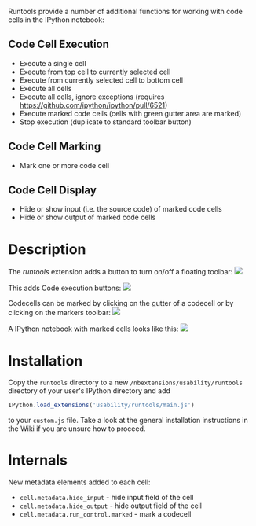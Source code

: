 Runtools provide a number of additional functions for working with code cells in the IPython notebook:

Code Cell Execution
---
* Execute a single cell
* Execute from top cell to currently selected cell
* Execute from currently selected cell to bottom cell
* Execute all cells
* Execute all cells, ignore exceptions (requires https://github.com/ipython/ipython/pull/6521)
* Execute marked code cells (cells with green gutter area are marked)
* Stop execution (duplicate to standard toolbar button)

Code Cell Marking
---
* Mark one or more code cell

Code Cell Display
---
* Hide or show input (i.e. the source code) of marked code cells
* Hide or show output of marked code cells

Description
===========
The *runtools* extension adds a button to turn on/off a floating toolbar:
![](https://raw.github.com/ipython-contrib/IPython-notebook-extensions/master/wiki-images/runtools.png)

This adds Code execution buttons:
![](https://raw.github.com/ipython-contrib/IPython-notebook-extensions/master/wiki-images/runtools_execute.png)

Codecells can be marked by clicking on the gutter of a codecell or by clicking on the markers toolbar:
![](https://raw.github.com/ipython-contrib/IPython-notebook-extensions/master/wiki-images/runtools_marker.png)

A IPython notebook with marked cells looks like this:
![](https://raw.github.com/ipython-contrib/IPython-notebook-extensions/master/wiki-images/runtools_nb.png)

Installation
============
Copy the `runtools` directory to a new `/nbextensions/usability/runtools` directory of your user's IPython directory and add
```javascript
IPython.load_extensions('usability/runtools/main.js')
```
to your `custom.js` file. Take a look at the general installation instructions in the Wiki if you are unsure how to proceed.

Internals
=========

New metadata elements added to each cell:
* `cell.metadata.hide_input` - hide input field of the cell
* `cell.metadata.hide_output` - hide output field of the cell
* `cell.metadata.run_control.marked` - mark a codecell
